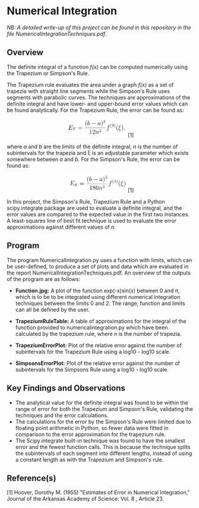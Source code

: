 # Numerical Integration
*NB: A detailed write-up of this project can be found in this repository in the file NumericalIntegrationTechniques.pdf*.

## Overview
The definite integral of a function *f(x)* can be computed numerically using the Trapezium or Simpson's Rule. 

The Trapezium rule evaluates the area under a graph *f(x)* as a set of trapezia with straight line segments while the Simpson's Rule uses segments with parabolic curves. The techniques are approximations of the definite integral and have lower- and upper-bound error values which can be found analytically. For the Trapezium Rule, the error can be found as: 
<p align="center">
<img src="https://github.com/zaneali1/ScientificComputing/blob/main/READMEimages/ErrorT.PNG" width="160"/> [1]
</p>

where *a* and *b* are the limits of the definite integral, *n* is the number of subintervals for the trapezia and ξ is an adjustable parameter which exists somewhere between *a* and *b*. For the Simpson's Rule, the error can be found as: 
<p align="center">
<img src="https://github.com/zaneali1/ScientificComputing/blob/main/READMEimages/ErrorS.PNG" width="160"/> [1]
</p>

In this project, the Simpson's Rule, Trapezium Rule and a Python scipy.integrate package are used to evaluate a definite integral, and the error values are compared to the expected value in the first two instances. A least-squares line of best fit technique is used to evaluate the error approximations against different values of _n_.

## Program
The program NumericalIntegration.py uses a function with limits, which can be user-defined, to produce a set of plots and data which are evaluated in the report NumericalIntegrationTechniques.pdf. An overview of the outputs of the program are as follows:
- **Function.jpg:** A plot of the function exp(-x)sin(x) between 0 and π, which is to be to be integrated using different numerical integration techniques 
between the limits 0 and 2. The range, function and limits can all be defined by the user. 

- **TrapeziumRuleTable:** A table of approximations for the integral of the function provided to numericalintegration.py which have been calculated by the 
trapezium rule, where n is the number of trapezia. 

- **TrapeziumErrorPlot:** Plot of the relative error against the number of subintervals for the Trapezium Rule using a log10 - log10 scale.

- **SimpsonsErrorPlot:**  Plot of the relative error against the number of subintervals for the Simpsons Rule using a log10 - log10 scale.

## Key Findings and Observations
- The analytical value for the definite integral was found to be within the range of error for both the Trapezium and Simpson's Rule, validating the techniques and the
error calculations. 
- The calculations for the error by the Simpson's Rule were limited due to floating point arithmetic in Python, so fewer data were fitted in comparison to the error 
approximation for the trapezium rule. 
- The Scipy.integrate built-in technique was found to have the smallest error and the fewest function calls. This is because the technique splits the subintervals of each
segment into different lengths, instead of using a constant length as with the Trapezium and Simpson's rule.

## Reference(s)
[1] Hoover, Dorothy M. (1955) "Estimates of Error in Numerical Integration," Journal of the Arkansas Academy of Science: Vol. 8 , Article
23.
